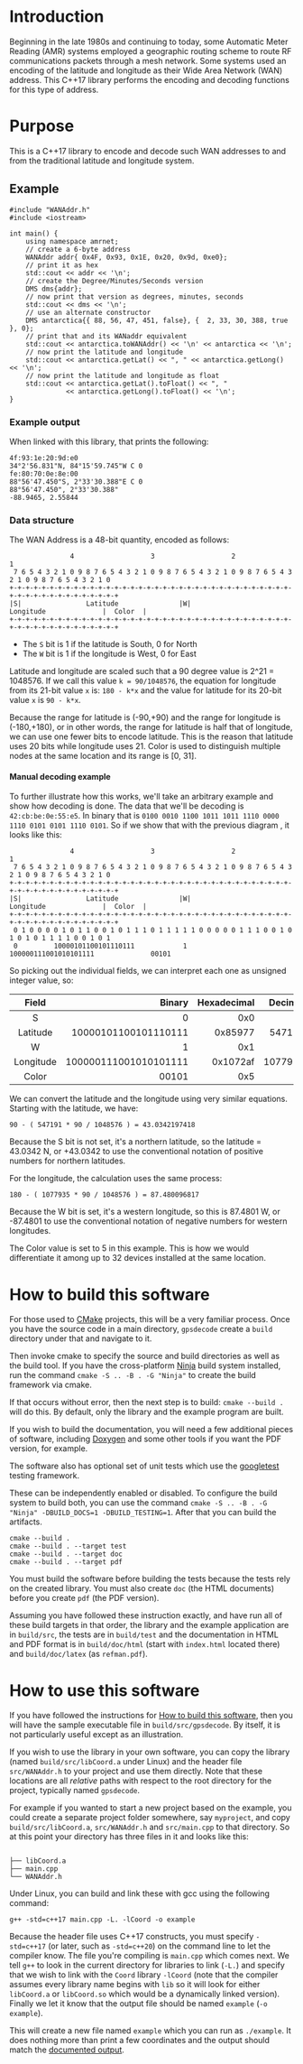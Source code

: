 # Introduction #
Beginning in the late 1980s and continuing to today, some Automatic Meter Reading (AMR) systems employed a geographic routing scheme to route RF communications packets through a mesh network.  Some systems used an encoding of the latitude and longitude as their Wide Area Network (WAN) address.  This C++17 library performs the encoding and decoding functions for this type of address.

# Purpose
This is a C++17 library to encode and decode such WAN addresses to and from the traditional latitude and longitude system.

## Example

```
#include "WANAddr.h"
#include <iostream>

int main() {
    using namespace amrnet;
    // create a 6-byte address
    WANAddr addr{ 0x4F, 0x93, 0x1E, 0x20, 0x9d, 0xe0};
    // print it as hex
    std::cout << addr << '\n';
    // create the Degree/Minutes/Seconds version
    DMS dms{addr};
    // now print that version as degrees, minutes, seconds
    std::cout << dms << '\n';
    // use an alternate constructor
    DMS antarctica{{ 88, 56, 47, 451, false}, {  2, 33, 30, 388, true }, 0};
    // print that and its WANaddr equivalent
    std::cout << antarctica.toWANAddr() << '\n' << antarctica << '\n';
    // now print the latitude and longitude
    std::cout << antarctica.getLat() << ", " << antarctica.getLong() << '\n';
    // now print the latitude and longitude as float
    std::cout << antarctica.getLat().toFloat() << ", " 
              << antarctica.getLong().toFloat() << '\n';
}

``` 
### Example output
When linked with this library, that prints the following:
```
4f:93:1e:20:9d:e0
34°2'56.831"N, 84°15'59.745"W C 0
fe:80:70:0e:8e:00
88°56'47.450"S, 2°33'30.388"E C 0
88°56'47.450", 2°33'30.388"
-88.9465, 2.55844
```

### Data structure

The WAN Address is a 48-bit quantity, encoded as follows:

                   4                   3                   2                   1  
     7 6 5 4 3 2 1 0 9 8 7 6 5 4 3 2 1 0 9 8 7 6 5 4 3 2 1 0 9 8 7 6 5 4 3 2 1 0 9 8 7 6 5 4 3 2 1 0 
    +-+-+-+-+-+-+-+-+-+-+-+-+-+-+-+-+-+-+-+-+-+-+-+-+-+-+-+-+-+-+-+-+-+-+-+-+-+-+-+-+-+-+-+-+-+-+-+-+
    |S|                Latitude               |W|                  Longitude              |  Color  | 
    +-+-+-+-+-+-+-+-+-+-+-+-+-+-+-+-+-+-+-+-+-+-+-+-+-+-+-+-+-+-+-+-+-+-+-+-+-+-+-+-+-+-+-+-+-+-+-+-+

 - The `S` bit is 1 if the latitude is South, 0 for North
 - The `W` bit is 1 if the longitude is West, 0 for East

Latitude and longitude are scaled such that a 90 degree value is 2^21 = 1048576.  If we call this value `k = 90/1048576`, the equation for longitude from its 21-bit value `x` is: `180 - k*x` and the value for latitude for its 20-bit value `x` is `90 - k*x`.

Because the range for latitude is (-90,+90) and the range for longitude is (-180,+180), or in other words, the range for latitude is half that of longitude, we can use one fewer bits to encode latitude.  This is the reason that latitude uses 20 bits while longitude uses 21.  Color is used to distinguish multiple nodes at the same location and its range is [0, 31].

#### Manual decoding example

To further illustrate how this works, we'll take an arbitrary example and show how decoding is done.   The data that we'll be decoding is `42:cb:be:0e:55:e5`.  In binary that is `0100 0010 1100 1011 1011 1110 0000 1110 0101 0101 1110 0101`.  So if we show that with the previous diagram , it looks like this:

                   4                   3                   2                   1  
     7 6 5 4 3 2 1 0 9 8 7 6 5 4 3 2 1 0 9 8 7 6 5 4 3 2 1 0 9 8 7 6 5 4 3 2 1 0 9 8 7 6 5 4 3 2 1 0 
    +-+-+-+-+-+-+-+-+-+-+-+-+-+-+-+-+-+-+-+-+-+-+-+-+-+-+-+-+-+-+-+-+-+-+-+-+-+-+-+-+-+-+-+-+-+-+-+-+
    |S|                Latitude               |W|                  Longitude              |  Color  | 
    +-+-+-+-+-+-+-+-+-+-+-+-+-+-+-+-+-+-+-+-+-+-+-+-+-+-+-+-+-+-+-+-+-+-+-+-+-+-+-+-+-+-+-+-+-+-+-+-+
     0 1 0 0 0 0 1 0 1 1 0 0 1 0 1 1 1 0 1 1 1 1 1 0 0 0 0 0 1 1 1 0 0 1 0 1 0 1 0 1 1 1 1 0 0 1 0 1
     0         10000101100101110111            1          100000111001010101111              00101

So picking out the individual fields, we can interpret each one as unsigned integer value, so:

| Field     | Binary                | Hexadecimal | Decimal |
|:---------:|----------------------:|------------:|--------:|
| S         |                     0 |         0x0 |       0 |
| Latitude  |  10000101100101110111 |     0x85977 |  547191 |
| W         |                     1 |         0x1 |       1 | 
| Longitude | 100000111001010101111 |    0x1072af | 1077935 |
| Color     |                 00101 |         0x5 |       5 |

We can convert the latitude and the longitude using very similar equations.  Starting with the latitude, we have:

```
90 - ( 547191 * 90 / 1048576 ) = 43.0342197418
```

Because the S bit is not set, it's a northern latitude, so the latitude = 43.0342 N, or +43.0342 to use the conventional notation of positive numbers for northern latitudes.

For the longitude, the calculation uses the same process:

```
180 - ( 1077935 * 90 / 1048576 ) = 87.480096817
```
Because the W bit is set, it's a western longitude, so this is 87.4801 W, or -87.4801 to use the conventional notation of negative numbers for western longitudes.

The Color value is set to 5 in this example. This is how we would differentiate it among up to 32 devices installed at the same location.

# How to build this software #

For those used to [CMake](https://cmake.org/cmake/help/latest/guide/tutorial/index.html) projects, this will be a very familiar process.  Once you have the source code in a main directory, `gpsdecode` create a `build` directory under that and navigate to it.

Then invoke cmake to specify the source and build directories as well as the build tool.  If you have the cross-platform [Ninja](https://ninja-build.org/) build system installed, run the command `cmake -S .. -B . -G "Ninja"` to create the build framework via cmake.  

If that occurs without error, then the next step is to build:  `cmake --build .` will do this.  By default, only the library and the example program are built.  

If you wish to build the documentation, you will need a few additional pieces of software, including [Doxygen](https://www.doxygen.nl/index.html) and some other tools if you want the PDF version, for example.

The software also has optional set of unit tests which use the [googletest](https://github.com/google/googletest) testing framework.

These can be independently enabled or disabled.  To configure the build system to build both, you can use the command `cmake -S .. -B . -G "Ninja" -DBUILD_DOCS=1 -DBUILD_TESTING=1`.  After that you can build the artifacts.

```
cmake --build . 
cmake --build . --target test
cmake --build . --target doc
cmake --build . --target pdf
```

You must build the software before building the tests because the tests rely on the created library.  You must also create `doc` (the HTML documents) before you create `pdf` (the PDF version).  

Assuming you have followed these instruction exactly, and have run all of these build targets in that order, the library and the example application are in `build/src`, the tests are in `build/test` and the documentation in HTML and PDF format is in `build/doc/html` (start with `index.html` located there) and `build/doc/latex` (as `refman.pdf`).

# How to use this software #

If you have followed the instructions for [How to build this software](#how-to-build-this-software), then you will have the sample executable file in `build/src/gpsdecode`.  By itself, it is not particularly useful except as an illustration.  

If you wish to use the library in your own software, you can copy the library (named `build/src/libCoord.a` under Linux) and the header file `src/WANAddr.h` to your project and use them directly.  Note that these locations are all *relative* paths with respect to the root directory for the project, typically named `gpsdecode`.  

For example if you wanted to start a new project based on the example, you could create a separate project folder somewhere, say `myproject`, and copy `build/src/libCoord.a`, `src/WANAddr.h` and `src/main.cpp` to that directory.  So at this point your directory has three files in it and looks like this:


```

├── libCoord.a
├── main.cpp
└── WANAddr.h
```

Under Linux, you can build and link these with gcc using the following command:

`g++ -std=c++17 main.cpp -L. -lCoord -o example`

Because the header file uses C++17 constructs, you must specify `-std=c++17` (or later, such as `-std=c++20`) on the command line to let the compiler know.  The file you're compiling is `main.cpp` which comes next.  We tell `g++` to look in the current directory for libraries to link (`-L.`) and specify that we wish to link with the `Coord` library `-lCoord` (note that the compiler assumes every library name begins with `lib` so it will look for either `libCoord.a` or `libCoord.so` which would be a dynamically linked version).  Finally we let it know that the output file should be named `example` (`-o example`).  

This will create a new file named `example` which you can run as `./example`.  It does nothing more than print a few coordinates and the output should match the [documented output](#example-output). 
